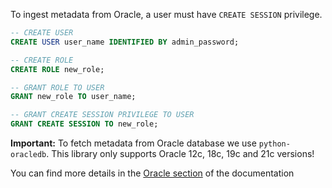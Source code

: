 To ingest metadata from Oracle, a user must have `CREATE SESSION` privilege.

```sql
-- CREATE USER
CREATE USER user_name IDENTIFIED BY admin_password;

-- CREATE ROLE
CREATE ROLE new_role;

-- GRANT ROLE TO USER
GRANT new_role TO user_name;

-- GRANT CREATE SESSION PRIVILEGE TO USER
GRANT CREATE SESSION TO new_role;
```

**Important:** To fetch metadata from Oracle database we use `python-oracledb`. This library only supports Oracle 12c, 18c, 19c and 21c versions!

You can find more details in the [Oracle section](https://docs.open-metadata.org/connectors/database/oracle) of the documentation 